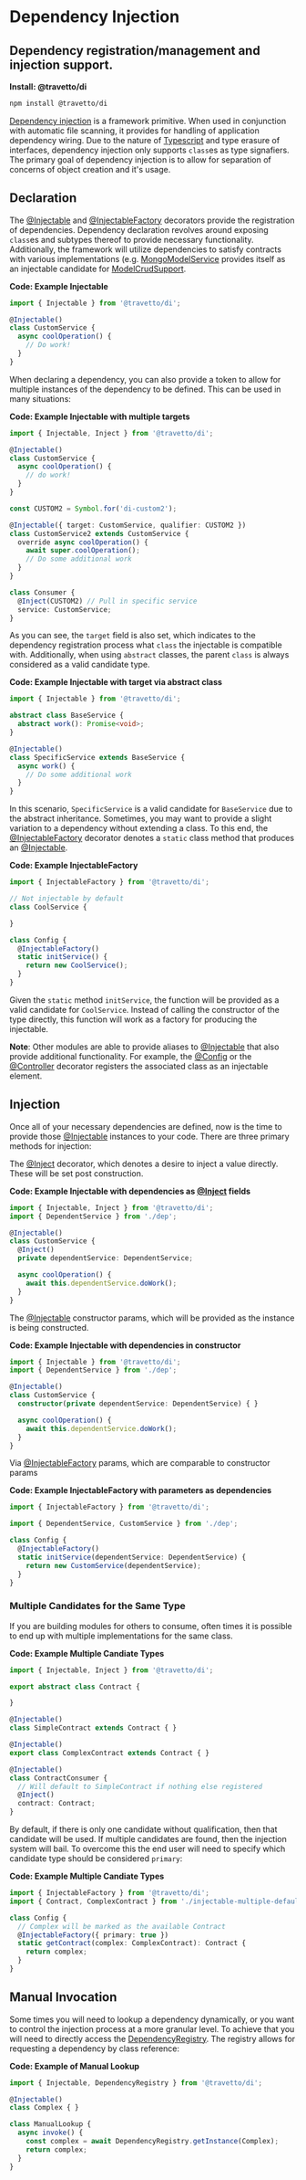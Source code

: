<!-- This file was generated by @travetto/doc and should not be modified directly -->
<!-- Please modify https://github.com/travetto/travetto/tree/main/module/di/doc.ts and execute "npx trv doc" to rebuild -->
# Dependency Injection
## Dependency registration/management and injection support.

**Install: @travetto/di**
```bash
npm install @travetto/di
```

[Dependency injection](https://en.wikipedia.org/wiki/Dependency_injection) is a framework primitive.  When used in conjunction with automatic file scanning, it provides for handling of application dependency wiring. Due to the nature of [Typescript](https://typescriptlang.org) and type erasure of interfaces, dependency injection only supports `class`es as type signafiers. The primary goal of dependency injection is to allow for separation of concerns of object creation and it's usage.

## Declaration
The [@Injectable](https://github.com/travetto/travetto/tree/main/module/di/src/decorator.ts#L30) and [@InjectableFactory](https://github.com/travetto/travetto/tree/main/module/di/src/decorator.ts#L72) decorators provide the registration of dependencies.   Dependency declaration revolves around exposing `class`es and subtypes thereof to provide necessary functionality.  Additionally, the framework will utilize dependencies to satisfy contracts with various implementations (e.g. [MongoModelService](https://github.com/travetto/travetto/tree/main/module/model-mongo/src/service.ts#L42) provides itself as an injectable candidate for [ModelCrudSupport](https://github.com/travetto/travetto/tree/main/module/model/src/service/crud.ts).

**Code: Example Injectable**
```typescript
import { Injectable } from '@travetto/di';

@Injectable()
class CustomService {
  async coolOperation() {
    // Do work!
  }
}
```

When declaring a dependency, you can also provide a token to allow for multiple instances of the dependency to be defined.  This can be used in many situations:

**Code: Example Injectable with multiple targets**
```typescript
import { Injectable, Inject } from '@travetto/di';

@Injectable()
class CustomService {
  async coolOperation() {
    // do work!
  }
}

const CUSTOM2 = Symbol.for('di-custom2');

@Injectable({ target: CustomService, qualifier: CUSTOM2 })
class CustomService2 extends CustomService {
  override async coolOperation() {
    await super.coolOperation();
    // Do some additional work
  }
}

class Consumer {
  @Inject(CUSTOM2) // Pull in specific service
  service: CustomService;
}
```

As you can see, the `target` field is also set, which indicates to the dependency registration process what `class` the injectable is compatible with.  Additionally, when using `abstract` classes, the parent `class` is always considered as a valid candidate type.

**Code: Example Injectable with target via abstract class**
```typescript
import { Injectable } from '@travetto/di';

abstract class BaseService {
  abstract work(): Promise<void>;
}

@Injectable()
class SpecificService extends BaseService {
  async work() {
    // Do some additional work
  }
}
```

In this scenario, `SpecificService` is a valid candidate for `BaseService` due to the abstract inheritance. Sometimes, you may want to provide a slight variation to  a dependency without extending a class.  To this end, the [@InjectableFactory](https://github.com/travetto/travetto/tree/main/module/di/src/decorator.ts#L72) decorator denotes a `static` class method that produces an [@Injectable](https://github.com/travetto/travetto/tree/main/module/di/src/decorator.ts#L30).

**Code: Example InjectableFactory**
```typescript
import { InjectableFactory } from '@travetto/di';

// Not injectable by default
class CoolService {

}

class Config {
  @InjectableFactory()
  static initService() {
    return new CoolService();
  }
}
```

Given the `static` method `initService`, the function will be provided as a valid candidate for `CoolService`.  Instead of calling the constructor of the type directly, this function will work as a factory for producing the injectable.

**Note**: Other modules are able to provide aliases to [@Injectable](https://github.com/travetto/travetto/tree/main/module/di/src/decorator.ts#L30) that also provide additional functionality.  For example, the [@Config](https://github.com/travetto/travetto/tree/main/module/config/src/decorator.ts#L10) or the [@Controller](https://github.com/travetto/travetto/tree/main/module/rest/src/decorator/controller.ts#L9) decorator registers the associated class as an injectable element.

## Injection

Once all of your necessary dependencies are defined, now is the time to provide those [@Injectable](https://github.com/travetto/travetto/tree/main/module/di/src/decorator.ts#L30) instances to your code.  There are three primary methods for injection:

The [@Inject](https://github.com/travetto/travetto/tree/main/module/di/src/decorator.ts#L30) decorator, which denotes a desire to inject a value directly.  These will be set post construction.

**Code: Example Injectable with dependencies as [@Inject](https://github.com/travetto/travetto/tree/main/module/di/src/decorator.ts#L30) fields**
```typescript
import { Injectable, Inject } from '@travetto/di';
import { DependentService } from './dep';

@Injectable()
class CustomService {
  @Inject()
  private dependentService: DependentService;

  async coolOperation() {
    await this.dependentService.doWork();
  }
}
```

The [@Injectable](https://github.com/travetto/travetto/tree/main/module/di/src/decorator.ts#L30) constructor params, which will be provided as the instance is being constructed.

**Code: Example Injectable with dependencies in constructor**
```typescript
import { Injectable } from '@travetto/di';
import { DependentService } from './dep';

@Injectable()
class CustomService {
  constructor(private dependentService: DependentService) { }

  async coolOperation() {
    await this.dependentService.doWork();
  }
}
```

Via [@InjectableFactory](https://github.com/travetto/travetto/tree/main/module/di/src/decorator.ts#L72) params, which are comparable to constructor params

**Code: Example InjectableFactory with parameters as dependencies**
```typescript
import { InjectableFactory } from '@travetto/di';

import { DependentService, CustomService } from './dep';

class Config {
  @InjectableFactory()
  static initService(dependentService: DependentService) {
    return new CustomService(dependentService);
  }
}
```

### Multiple Candidates for the Same Type

If you are building modules for others to consume, often times it is possible to end up with multiple implementations for the same class.  

**Code: Example Multiple Candiate Types**
```typescript
import { Injectable, Inject } from '@travetto/di';

export abstract class Contract {

}

@Injectable()
class SimpleContract extends Contract { }

@Injectable()
export class ComplexContract extends Contract { }

@Injectable()
class ContractConsumer {
  // Will default to SimpleContract if nothing else registered
  @Inject()
  contract: Contract;
}
```

By default, if there is only one candidate without qualification, then that candidate will be used.  If multiple candidates are found, then the injection system will bail.  To overcome this the end user will need to specify which candidate type should be considered `primary`:

**Code: Example Multiple Candiate Types**
```typescript
import { InjectableFactory } from '@travetto/di';
import { Contract, ComplexContract } from './injectable-multiple-default';

class Config {
  // Complex will be marked as the available Contract
  @InjectableFactory({ primary: true })
  static getContract(complex: ComplexContract): Contract {
    return complex;
  }
}
```

## Manual Invocation

Some times you will need to lookup a dependency dynamically, or you want to control the injection process at a more granular level. To achieve that you will need to directly access the [DependencyRegistry](https://github.com/travetto/travetto/tree/main/module/di/src/registry.ts). The registry allows for requesting a dependency by class reference:

**Code: Example of Manual Lookup**
```typescript
import { Injectable, DependencyRegistry } from '@travetto/di';

@Injectable()
class Complex { }

class ManualLookup {
  async invoke() {
    const complex = await DependencyRegistry.getInstance(Complex);
    return complex;
  }
}
```
